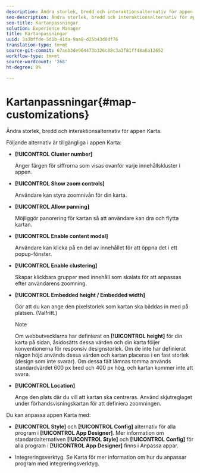 ```yaml
---
description: Ändra storlek, bredd och interaktionsalternativ för appen Karta.
seo-description: Ändra storlek, bredd och interaktionsalternativ för appen Karta.
seo-title: Kartanpassningar
solution: Experience Manager
title: Kartanpassningar
uuid: 3a3bffde-5d1b-41da-9aa8-d25b43d0df76
translation-type: tm+mt
source-git-commit: 67aeb3de964473b326c88c3a3f81ff48a6a12652
workflow-type: tm+mt
source-wordcount: '268'
ht-degree: 0%

---
```



# Kartanpassningar{#map-customizations}

Ändra storlek, bredd och interaktionsalternativ för appen Karta.



Följande alternativ är tillgängliga i appen Karta:

* **[!UICONTROL Cluster number]**

   Anger färgen för siffrorna som visas ovanför varje innehållskluster i appen.

* **[!UICONTROL Show zoom controls]**

   Användare kan styra zoomnivån för din karta.

* **[!UICONTROL Allow panning]**

   Möjliggör panorering för kartan så att användare kan dra och flytta kartan.

* **[!UICONTROL Enable content modal]**

   Användare kan klicka på en del av innehållet för att öppna det i ett popup-fönster.

* **[!UICONTROL Enable clustering]**

   Skapar klickbara grupper med innehåll som skalats för att anpassas efter användarens zoomning.

* **[!UICONTROL Embedded height / Embedded width]**

   Gör att du kan ange den pixelstorlek som kartan ska bäddas in med på platsen. (Valfritt.)

   >[!NOTE]
   >
   >Om webbutvecklarna har definierat en **[!UICONTROL height]** för din karta på sidan, åsidosätts dessa värden och din karta följer konventionerna för responsiv designstorlek. Om de inte har definierat någon höjd används dessa värden och kartan placeras i en fast storlek (design som inte svarar). Om dessa fält lämnas tomma används standardvärdet 600 px bred och 400 px hög, och kartan kommer inte att svara.

* **[!UICONTROL Location]**

   Ange den plats där du vill att kartan ska centreras. Använd skjutreglaget under förhandsvisningskartan för att definiera zoomningen.

Du kan anpassa appen Karta med:

* **[!UICONTROL Style]** och  **[!UICONTROL Config]** alternativ för alla program i  **[!UICONTROL App Designer]**. Mer information om standardalternativen **[!UICONTROL Style]** och **[!UICONTROL Config]** för alla program i **[!UICONTROL App Designer]** finns i Anpassa appar.

* Integreringsverktyg. Se Karta för mer information om hur du anpassar program med integreringsverktyg.

